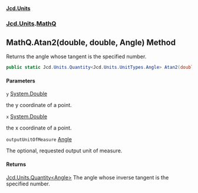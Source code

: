 #### [Jcd.Units](index 'index')
### [Jcd.Units](Jcd.Units 'Jcd.Units').[MathQ](MathQ 'Jcd.Units.MathQ')

## MathQ.Atan2(double, double, Angle) Method

Returns the angle whose tangent is the specified number.

```csharp
public static Jcd.Units.Quantity<Jcd.Units.UnitTypes.Angle> Atan2(double y, double x, Jcd.Units.UnitTypes.Angle? outputUnitOfMeasure=null);
```
#### Parameters

<a name='Jcd.Units.MathQ.Atan2(double,double,Jcd.Units.UnitTypes.Angle).y'></a>

`y` [System.Double](https://docs.microsoft.com/en-us/dotnet/api/System.Double 'System.Double')

the y coordinate of a point.

<a name='Jcd.Units.MathQ.Atan2(double,double,Jcd.Units.UnitTypes.Angle).x'></a>

`x` [System.Double](https://docs.microsoft.com/en-us/dotnet/api/System.Double 'System.Double')

the x coordinate of a point.

<a name='Jcd.Units.MathQ.Atan2(double,double,Jcd.Units.UnitTypes.Angle).outputUnitOfMeasure'></a>

`outputUnitOfMeasure` [Angle](Angle 'Jcd.Units.UnitTypes.Angle')

The optional, requested output unit of measure.

#### Returns
[Jcd.Units.Quantity&lt;](Quantity_TUnit_ 'Jcd.Units.Quantity<TUnit>')[Angle](Angle 'Jcd.Units.UnitTypes.Angle')[&gt;](Quantity_TUnit_ 'Jcd.Units.Quantity<TUnit>')
The angle whose inverse tangent is the specified number.